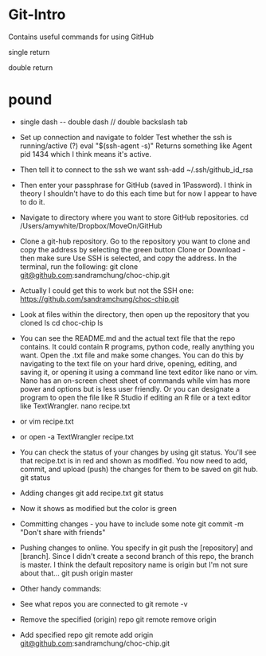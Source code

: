 # Git-Intro
Contains useful commands for using GitHub

single return

double return
# pound
- single dash
-- double dash
// double backslash
  tab 
  
- Set up connection and navigate to folder
Test whether the ssh is running/active (?)
eval "$(ssh-agent -s)"
Returns something like Agent pid 1434 which I think means it's active.  

- Then tell it to connect to the ssh we want
ssh-add ~/.ssh/github_id_rsa
- Then enter your passphrase for GitHub (saved in 1Password).  I think in theory I shouldn't have to do this each time but for now I appear to have to do it.


- Navigate to directory where you want to store GitHub repositories.
cd
/Users/amywhite/Dropbox/MoveOn/GitHub

- Clone a git-hub repository.  Go to the repository you want to clone and copy the address by selecting the green button Clone or Download - then make sure Use SSH is selected, and copy the address.  In the terminal, run the following: 
git clone git@github.com:sandramchung/choc-chip.git
- Actually I could get this to work but not the SSH one: https://github.com/sandramchung/choc-chip.git

- Look at files within the directory, then open up the repository that you cloned
ls
cd choc-chip
ls

- You can see the README.md and the actual text file that the repo contains.  It could contain R programs, python code, really anything you want.  Open the .txt file and make some changes.  You can do this by navigating to the text file on your hard drive, opening, editing, and saving it, or opening it using a command line text editor like nano or vim.  Nano has an on-screen cheet sheet of commands while vim has more power and options but is less user friendly. Or you can designate a program to open the file like R Studio if editing an R file or a text editor like TextWrangler.
nano recipe.txt 
- or
vim recipe.txt
- or 
open -a TextWrangler recipe.txt

- You can check the status of your changes by using git status.  You'll see that recipe.txt is in red and shown as modified.  You now need to add, commit, and upload (push) the changes for them to be saved on git hub. 
git status

- Adding changes
git add recipe.txt
git status
- Now it shows as modified but the color is green

- Committing changes - you have to include some note
git commit -m "Don't share with friends"

- Pushing changes to online.  You specify in git push the [repository] and [branch].  Since I didn't create a second branch of this repo, the branch is master.  I think the default repository name is origin but I'm not sure about that... 
git push origin master


- Other handy commands: 
- See what repos you are connected to
git remote -v

- Remove the specified (origin) repo
git remote remove origin

- Add specified repo
git remote add origin git@github.com:sandramchung/choc-chip.git


